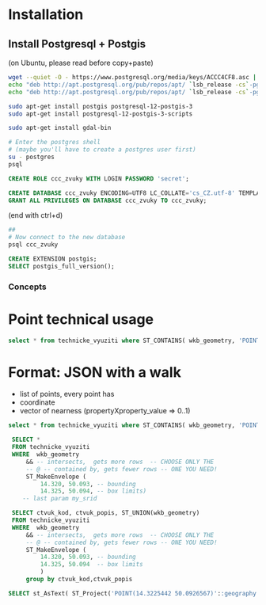 # Installation
## Install Postgresql + Postgis
(on Ubuntu, please read before copy+paste)
```bash
wget --quiet -O - https://www.postgresql.org/media/keys/ACCC4CF8.asc | sudo apt-key add -
echo "deb http://apt.postgresql.org/pub/repos/apt/ `lsb_release -cs`-pgdg main" |sudo tee  /etc/apt/sources.list.d/pgdg.list
echo "deb http://apt.postgresql.org/pub/repos/apt/ `lsb_release -cs`-pgdg-testing main 13" |sudo tee  /etc/apt/sources.list.d/pgdg-testing.list

sudo apt-get install postgis postgresql-12-postgis-3
sudo apt-get install postgresql-12-postgis-3-scripts

sudo apt-get install gdal-bin

# Enter the postgres shell
# (maybe you'll have to create a postgres user first) 
su - postgres
psql
```

```sql
CREATE ROLE ccc_zvuky WITH LOGIN PASSWORD 'secret';

CREATE DATABASE ccc_zvuky ENCODING=UTF8 LC_COLLATE='cs_CZ.utf-8' TEMPLATE=template0;
GRANT ALL PRIVILEGES ON DATABASE ccc_zvuky TO ccc_zvuky;
```
(end with ctrl+d)
```bash
##
# Now connect to the new database
psql ccc_zvuky
```
```sql
CREATE EXTENSION postgis;
SELECT postgis_full_version();
```



### Concepts
# Point technical usage
```sql
select * from technicke_vyuziti where ST_CONTAINS( wkb_geometry, 'POINT(14.3227433 50.0938078)'::geography::geometry);
```
# Format: JSON with a walk
* list of points, every point has
 * coordinate
 * vector of nearness (propertyXproperty_value => 0..1)
 

```sql
select * from technicke_vyuziti where ST_CONTAINS( wkb_geometry, 'POINT(14.3227433 50.0938078)'::geography::geometry);

 SELECT *
 FROM technicke_vyuziti
 WHERE  wkb_geometry 
     && -- intersects,  gets more rows  -- CHOOSE ONLY THE
     -- @ -- contained by, gets fewer rows -- ONE YOU NEED!
     ST_MakeEnvelope (
         14.320, 50.093, -- bounding 
         14.325, 50.094, -- box limits)
    -- last param my_srid
```


```sql
 SELECT ctvuk_kod, ctvuk_popis, ST_UNION(wkb_geometry)
 FROM technicke_vyuziti
 WHERE  wkb_geometry 
     && -- intersects,  gets more rows  -- CHOOSE ONLY THE
     -- @ -- contained by, gets fewer rows -- ONE YOU NEED!
     ST_MakeEnvelope (
         14.320, 50.093, -- bounding 
         14.325, 50.094  -- box limits
         )
     group by ctvuk_kod,ctvuk_popis
```

```sql
SELECT st_AsText( ST_Project('POINT(14.3225442 50.0926567)'::geography::geometry, 1000, radians(90.0)) );
```